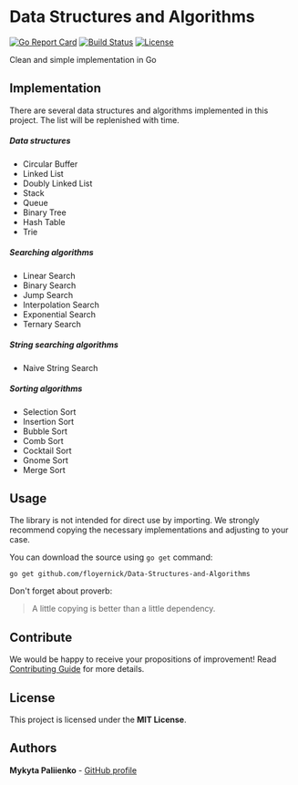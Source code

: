 # Data Structures and Algorithms

[![Go Report Card](https://goreportcard.com/badge/github.com/floyernick/Data-Structures-and-Algorithms)](https://goreportcard.com/report/github.com/floyernick/Data-Structures-and-Algorithms) [![Build Status](https://travis-ci.org/floyernick/Data-Structures-and-Algorithms.svg?branch=master)](https://travis-ci.org/floyernick/Data-Structures-and-Algorithms) [![License](https://img.shields.io/badge/license-MIT-blue.svg)](https://github.com/floyernick/Data-Structures-and-Algorithms/blob/master/LICENSE)

Clean and simple implementation in Go

## Implementation

There are several data structures and algorithms implemented in this project. The list will be replenished with time.

##### Data structures
- Circular Buffer
- Linked List
- Doubly Linked List
- Stack
- Queue
- Binary Tree
- Hash Table
- Trie

##### Searching algorithms
- Linear Search
- Binary Search
- Jump Search
- Interpolation Search
- Exponential Search
- Ternary Search

##### String searching algorithms

- Naive String Search

##### Sorting algorithms
- Selection Sort
- Insertion Sort
- Bubble Sort
- Comb Sort
- Cocktail Sort
- Gnome Sort
- Merge Sort

## Usage

The library is not intended for direct use by importing. We strongly recommend copying the necessary implementations and adjusting to your case.

You can download the source using `go get` command:

```
go get github.com/floyernick/Data-Structures-and-Algorithms
```

Don't forget about proverb:
> A little copying is better than a little dependency.

## Contribute

We would be happy to receive your propositions of improvement! Read [Contributing Guide](https://github.com/floyernick/Data-Structures-and-Algorithms/blob/master/CONTRIBUTING.md) for more details.

## License

This project is licensed under the **MIT License**.

## Authors

**Mykyta Paliienko** - [GitHub profile](https://github.com/floyernick)